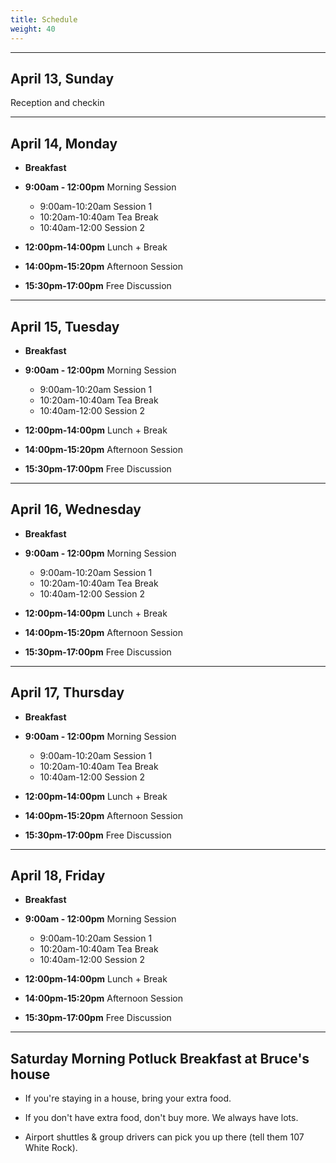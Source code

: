 ```yaml
---
title: Schedule
weight: 40
---
```


***********************************

April 13, Sunday
-------------

Reception and checkin


***********************************

April 14, Monday
------

- **Breakfast**

- **9:00am - 12:00pm** Morning Session
  - 9:00am-10:20am Session 1
  - 10:20am-10:40am Tea Break
  - 10:40am-12:00 Session 2

- **12:00pm-14:00pm** Lunch + Break

- **14:00pm-15:20pm** Afternoon Session

- **15:30pm-17:00pm** Free Discussion

***********************************

April 15, Tuesday
-------

- **Breakfast**

- **9:00am - 12:00pm** Morning Session
  - 9:00am-10:20am Session 1
  - 10:20am-10:40am Tea Break
  - 10:40am-12:00 Session 2

- **12:00pm-14:00pm** Lunch + Break

- **14:00pm-15:20pm** Afternoon Session

- **15:30pm-17:00pm** Free Discussion

***********************************

April 16, Wednesday
------------------------

- **Breakfast**

- **9:00am - 12:00pm** Morning Session
  - 9:00am-10:20am Session 1
  - 10:20am-10:40am Tea Break
  - 10:40am-12:00 Session 2

- **12:00pm-14:00pm** Lunch + Break

- **14:00pm-15:20pm** Afternoon Session

- **15:30pm-17:00pm** Free Discussion


***********************************

April 17, Thursday
--------

- **Breakfast**

- **9:00am - 12:00pm** Morning Session
  - 9:00am-10:20am Session 1
  - 10:20am-10:40am Tea Break
  - 10:40am-12:00 Session 2

- **12:00pm-14:00pm** Lunch + Break

- **14:00pm-15:20pm** Afternoon Session

- **15:30pm-17:00pm** Free Discussion

  
***********************************

April 18, Friday
------

- **Breakfast**

- **9:00am - 12:00pm** Morning Session
  - 9:00am-10:20am Session 1
  - 10:20am-10:40am Tea Break
  - 10:40am-12:00 Session 2

- **12:00pm-14:00pm** Lunch + Break

- **14:00pm-15:20pm** Afternoon Session

- **15:30pm-17:00pm** Free Discussion

***********************************

Saturday Morning Potluck Breakfast at Bruce's house
---------------------------------------------------

- If you're staying in a house, bring your extra food.

- If you don't have extra food, don't buy more. We always have lots.

- Airport shuttles & group drivers can pick you up there (tell them 107 White Rock).
